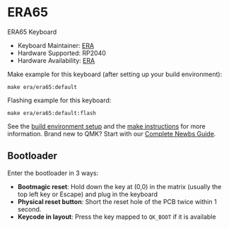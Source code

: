 # ERA65

ERA65 Keyboard

* Keyboard Maintainer: [ERA](https://github.com/eerraa)
* Hardware Supported: RP2040
* Hardware Availability: [ERA](https://github.com/eerraa)

Make example for this keyboard (after setting up your build environment):

    make era/era65:default

Flashing example for this keyboard:

    make era/era65:default:flash

See the [build environment setup](https://docs.qmk.fm/#/getting_started_build_tools) and the [make instructions](https://docs.qmk.fm/#/getting_started_make_guide) for more information. Brand new to QMK? Start with our [Complete Newbs Guide](https://docs.qmk.fm/#/newbs).

## Bootloader

Enter the bootloader in 3 ways:

* **Bootmagic reset**: Hold down the key at (0,0) in the matrix (usually the top left key or Escape) and plug in the keyboard
* **Physical reset button**: Short the reset hole of the PCB twice within 1 second.
* **Keycode in layout**: Press the key mapped to `QK_BOOT` if it is available